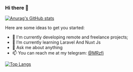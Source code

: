 ### Hi there 👋


[![Anurag's GitHub stats](https://github-readme-stats.vercel.app/api?username=mrzf833)](https://github.com/anuraghazra/github-readme-stats)

Here are some ideas to get you started:

- 🔭 I'm currently developing remote and freelance projects;
- 🌱 I’m currently learning Laravel And Nuxt Js
- 💬 Ask me about anything
- 📫 You can reach me at my telegram: <a href="https://t.me/MRzfi">@MRzfi</a>


[![Top Langs](https://github-readme-stats.vercel.app/api/top-langs/?username=mrzf833)](https://github.com/anuraghazra/github-readme-stats)
